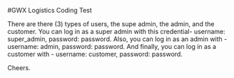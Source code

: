 #GWX Logistics Coding Test

There are there (3) types of users, the supe admin, the admin, and the customer. You can log in as a super admin with this credential- username: super_admin, password: password. Also, you can log in as an admin with - username: admin, password: password. And finally, you can log in as a customer with - username: customer, password: password.

Cheers.
